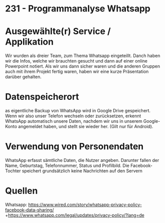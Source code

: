 # 231 - Programmanalyse Whatsapp

# Ausgewählte(r) Service / Applikation
Wir wurden als dreier Team, zum Thema Whatsapp eingeteillt. Danch haben wir die Infos, welche wir brauchten gesucht und dann auf einer online Powerpoint notiert. Als wir uns dann sicher waren und die anderen Gruppen auch mit ihrem Projekt fertig waren, haben wir eine kurze Präsentation darüber gehalten. 

# Datenspeicherort
as eigentliche Backup von WhatsApp wird in Google Drive gespeichert. Wenn wir also unser Telefon wechseln oder zurücksetzen, erkennt WhatsApp automatisch unsere Daten, nachdem wir uns in unserem Google-Konto angemeldet haben, und stellt sie wieder her. (Gilt nur für Android).
# Verwendung von Personendaten
WhatsApp erfasst sämtliche Daten, die Nutzer angeben. Darunter fallen der Name, Geburtstag, Telefonnummer, Status und Profilbild. Die Facebook-Tochter speichert grundsätzlich keine Nachrichten auf den Servern

# Quellen

Whatsapp: https://www.wired.com/story/whatsapp-privacy-policy-facebook-data-sharing/ <br>
+https://www.whatsapp.com/legal/updates/privacy-policy/?lang=de
